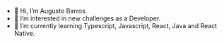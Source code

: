 - 👋 Hi, I’m Augusto Barros.
- 👀 I’m interested in new challenges as a Developer.
- 🐍 I’m currently learning Typescript, Javascript, React, Java and React Native.

<!---
augusto-barros/augusto-barros is a ✨ special ✨ repository because its `README.md` (this file) appears on your GitHub profile.
You can click the Preview link to take a look at your changes.
--->
